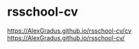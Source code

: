 # rsschool-cv
https://AlexGradus.github.io/rsschool-cv/cv
https://AlexGradus.github.io/rsschool-cv/
